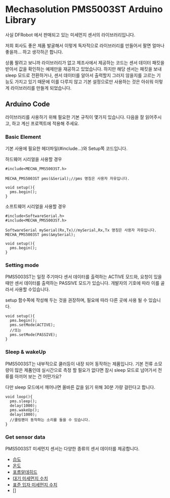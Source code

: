 # Mechasolution PMS5003ST Arduino Library

사실 DFRobot 에서 판매되고 있는 미세먼지 센서의 라이브러리입니다.

저희 회사도 좋은 제품 발굴해서 이렇게 독자적으로 라이브러리를 만들어서 팔면 얼마나 좋을까... 하고 생각하곤 합니다.

상품 팔려고 보니까 라이브러리가 없고 제조사에서 제공하는 코드는 센서 데이터 패킷을 받아서 값을 확인하는 예제만을 재공하고 있었습니다. 하지만 해당 센서는 패킷을 보내 sleep 모드로 전환하거나, 센서 데이터를 알아서 출력할지 그러지 않을지를 고르는 기능도 가지고 있기 때문에 이를 다루지 않고 기본 설정으로만 사용하는 것은 아쉬워 이렇게 라이브러리를 만들게 되었습니다.

## Arduino Code

라이브러리를 사용하기 위해 필요한 기본 규칙이 몇가지 있습니다. 다음을 잘 읽어주시고, 하고 계신 프로젝트에 적용해 주세요.

### Basic Element

기본 사용에 필요한 헤더파일(#include...)와 Setup쪽 코드입니다.

하드웨어 시리얼을 사용할 경우
```
#include<MECHA_PMS5003ST.h>

MECHA_PMS5003ST pms(&Serial);//pms 명칭은 사용자 자유입니다.

void setup(){
  pms.begin();
}
```

소프트웨어 시리얼을 사용할 경우
```
#include<SoftwareSerial.h>
#include<MECHA_PMS5003ST.h>

SoftwareSerial mySerial(Rx,Tx)//mySerial,Rx,Tx 명칭은 사용자 자유입니다.
MECHA_PMS5003ST pms(&mySerial);

void setup(){
  pms.begin();
}
```

### Setting mode

PMS5003ST는 일정 주기마다 센서 데이터를 출력하는 ACTIVE 모드와, 요청이 있을때만 센서 데이터를 출력하는 PASSIVE 모드가 있습니다. 개발자의 기호에 따라 이를 골라서 사용할 수있습니다.

setup 함수쪽에 작성해 두는 것을 권장하며, 필요에 따라 다른 곳에 사용 될 수 있습니다.

```
void setup(){
  pms.begin();
  pms.setMode(ACTIVE);
  //또는
  pms.setMode(PASSIVE);
}
```

### Sleep & wakeUp

PMS5003ST는 내부적으로 쿨러등이 내장 되어 동작하는 제품입니다. 기본 전류 소모량이 많은 제품인데 실시간으로 측정 할 필요가 없다면 잠시 sleep 모드로 넘어가서 전류를 아끼어 보는 건 어떤가요?

다만 sleep 모드에서 깨어나면 올바른 값을 읽기 위해 30분 가량 걸린다고 합니다.

```
void loop(){
  pms.sleep();
  delay(1000);
  pms.wakeUp();
  delay(1000);
  //쿨링팬이 동작하는 소리를 들을 수 있습니다.
}
```

### Get sensor data

PMS5003ST 미세먼지 센서는 다양한 종류의 센서 데이터를 제공합니다.

* [습도](#getHumi)
* [온도](#getTemp)
* [포름알데히드](#getForm)
* [대기 미세먼지 수치](#getPmAto)
* [표준 입자 미세먼지 수치](#getPmCf1)
* []
